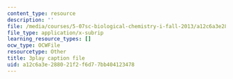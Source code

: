 ```yaml
---
content_type: resource
description: ''
file: /media/courses/5-07sc-biological-chemistry-i-fall-2013/a12c6a3e288021f2f6d77bb404123478_ZS5vxMILXPg.srt
file_type: application/x-subrip
learning_resource_types: []
ocw_type: OCWFile
resourcetype: Other
title: 3play caption file
uid: a12c6a3e-2880-21f2-f6d7-7bb404123478
---
```

